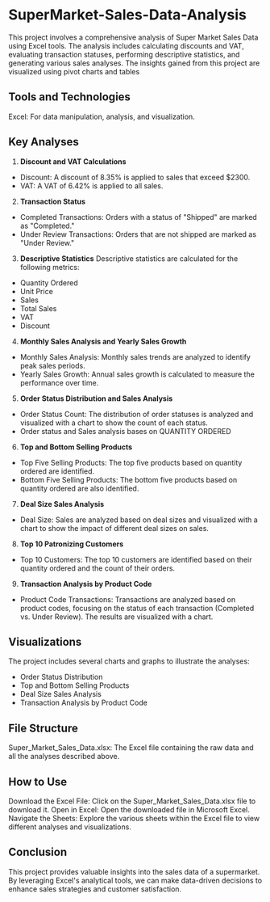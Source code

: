 # SuperMarket-Sales-Data-Analysis
This project involves a comprehensive analysis of Super Market Sales Data using Excel tools. The analysis includes calculating discounts and VAT, evaluating transaction statuses, performing descriptive statistics, and generating various sales analyses. The insights gained from this project are visualized using pivot charts and tables

## Tools and Technologies
Excel: For data manipulation, analysis, and visualization.

## Key Analyses

1.  **Discount and VAT Calculations**
- Discount: A discount of 8.35% is applied to sales that exceed $2300.
- VAT: A VAT of 6.42% is applied to all sales.
  
2. **Transaction Status**
- Completed Transactions: Orders with a status of "Shipped" are marked as "Completed."
- Under Review Transactions: Orders that are not shipped are marked as "Under Review."
  
3. **Descriptive Statistics**
Descriptive statistics are calculated for the following metrics:

- Quantity Ordered
- Unit Price
- Sales
- Total Sales
- VAT
- Discount
  
4. **Monthly Sales Analysis and Yearly Sales Growth**
- Monthly Sales Analysis: Monthly sales trends are analyzed to identify peak sales periods.
- Yearly Sales Growth: Annual sales growth is calculated to measure the performance over time.
  
5. **Order Status Distribution and Sales Analysis**
- Order Status Count: The distribution of order statuses is analyzed and visualized with a chart to show the count of each status.
- Order status and Sales analysis bases on QUANTITY ORDERED
  
6. **Top and Bottom Selling Products**
- Top Five Selling Products: The top five products based on quantity ordered are identified.
- Bottom Five Selling Products: The bottom five products based on quantity ordered are also identified.
  
7. **Deal Size Sales Analysis**
- Deal Size: Sales are analyzed based on deal sizes and visualized with a chart to show the impact of different deal sizes on sales.
  
8. **Top 10 Patronizing Customers**
- Top 10 Customers: The top 10 customers are identified based on their quantity ordered and the count of their orders.
  
9. **Transaction Analysis by Product Code**
- Product Code Transactions: Transactions are analyzed based on product codes, focusing on the status of each transaction (Completed vs. Under Review). The results are visualized with a chart.
  
 ## Visualizations
The project includes several charts and graphs to illustrate the analyses:

- Order Status Distribution
- Top and Bottom Selling Products
- Deal Size Sales Analysis
- Transaction Analysis by Product Code
  
## File Structure
  Super_Market_Sales_Data.xlsx: The Excel file containing the raw data and all the analyses described above.
  
## How to Use
Download the Excel File: Click on the Super_Market_Sales_Data.xlsx file to download it.
Open in Excel: Open the downloaded file in Microsoft Excel.
Navigate the Sheets: Explore the various sheets within the Excel file to view different analyses and visualizations.

## Conclusion
This project provides valuable insights into the sales data of a supermarket. By leveraging Excel's analytical tools, we can make data-driven decisions to enhance sales strategies and customer satisfaction.
